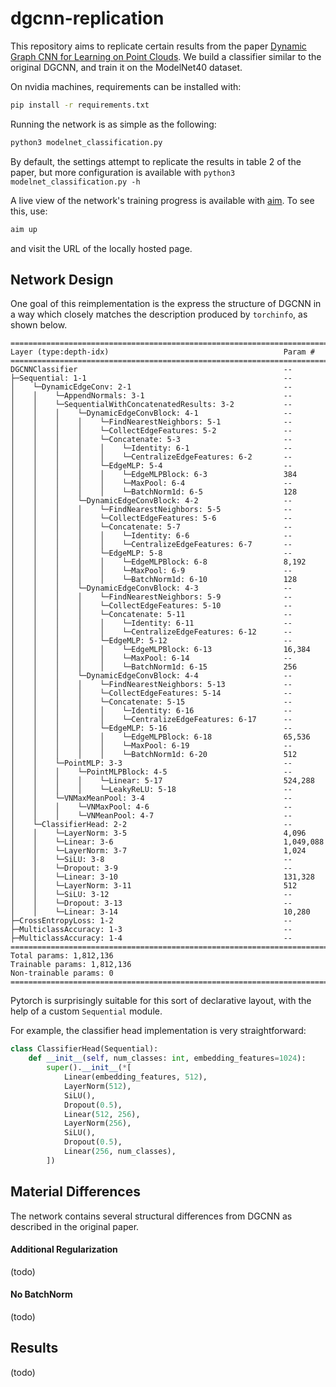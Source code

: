 # dgcnn-replication

This repository aims to replicate certain results from the
paper [Dynamic Graph CNN for Learning on Point Clouds](https://arxiv.org/abs/1801.07829).
We build a classifier similar to the original DGCNN, and train it on the ModelNet40 dataset.

On nvidia machines, requirements can be installed with:

```bash
pip install -r requirements.txt
```

Running the network is as simple as the following:

```bash
python3 modelnet_classification.py
```

By default, the settings attempt to replicate the results in table 2 of the paper,
but more configuration is available with `python3 modelnet_classification.py -h`

A live view of the network's training progress is available with [aim](https://github.com/aimhubio/aim).
To see this, use:

```bash
aim up
```

and visit the URL of the locally hosted page.

## Network Design

One goal of this reimplementation is the express the structure of DGCNN in a way which closely matches the description
produced by `torchinfo`, as shown below.

```
=====================================================================================
Layer (type:depth-idx)                                       Param #
=====================================================================================
DGCNNClassifier                                              --
├─Sequential: 1-1                                            --
│    └─DynamicEdgeConv: 2-1                                  --
│    │    └─AppendNormals: 3-1                               --
│    │    └─SequentialWithConcatenatedResults: 3-2           --
│    │    │    └─DynamicEdgeConvBlock: 4-1                   --
│    │    │    │    └─FindNearestNeighbors: 5-1              --
│    │    │    │    └─CollectEdgeFeatures: 5-2               --
│    │    │    │    └─Concatenate: 5-3                       --
│    │    │    │    │    └─Identity: 6-1                     --
│    │    │    │    │    └─CentralizeEdgeFeatures: 6-2       --
│    │    │    │    └─EdgeMLP: 5-4                           --
│    │    │    │    │    └─EdgeMLPBlock: 6-3                 384
│    │    │    │    │    └─MaxPool: 6-4                      --
│    │    │    │    │    └─BatchNorm1d: 6-5                  128
│    │    │    └─DynamicEdgeConvBlock: 4-2                   --
│    │    │    │    └─FindNearestNeighbors: 5-5              --
│    │    │    │    └─CollectEdgeFeatures: 5-6               --
│    │    │    │    └─Concatenate: 5-7                       --
│    │    │    │    │    └─Identity: 6-6                     --
│    │    │    │    │    └─CentralizeEdgeFeatures: 6-7       --
│    │    │    │    └─EdgeMLP: 5-8                           --
│    │    │    │    │    └─EdgeMLPBlock: 6-8                 8,192
│    │    │    │    │    └─MaxPool: 6-9                      --
│    │    │    │    │    └─BatchNorm1d: 6-10                 128
│    │    │    └─DynamicEdgeConvBlock: 4-3                   --
│    │    │    │    └─FindNearestNeighbors: 5-9              --
│    │    │    │    └─CollectEdgeFeatures: 5-10              --
│    │    │    │    └─Concatenate: 5-11                      --
│    │    │    │    │    └─Identity: 6-11                    --
│    │    │    │    │    └─CentralizeEdgeFeatures: 6-12      --
│    │    │    │    └─EdgeMLP: 5-12                          --
│    │    │    │    │    └─EdgeMLPBlock: 6-13                16,384
│    │    │    │    │    └─MaxPool: 6-14                     --
│    │    │    │    │    └─BatchNorm1d: 6-15                 256
│    │    │    └─DynamicEdgeConvBlock: 4-4                   --
│    │    │    │    └─FindNearestNeighbors: 5-13             --
│    │    │    │    └─CollectEdgeFeatures: 5-14              --
│    │    │    │    └─Concatenate: 5-15                      --
│    │    │    │    │    └─Identity: 6-16                    --
│    │    │    │    │    └─CentralizeEdgeFeatures: 6-17      --
│    │    │    │    └─EdgeMLP: 5-16                          --
│    │    │    │    │    └─EdgeMLPBlock: 6-18                65,536
│    │    │    │    │    └─MaxPool: 6-19                     --
│    │    │    │    │    └─BatchNorm1d: 6-20                 512
│    │    └─PointMLP: 3-3                                    --
│    │    │    └─PointMLPBlock: 4-5                          --
│    │    │    │    └─Linear: 5-17                           524,288
│    │    │    │    └─LeakyReLU: 5-18                        --
│    │    └─VNMaxMeanPool: 3-4                               --
│    │    │    └─VNMaxPool: 4-6                              --
│    │    │    └─VNMeanPool: 4-7                             --
│    └─ClassifierHead: 2-2                                   --
│    │    └─LayerNorm: 3-5                                   4,096
│    │    └─Linear: 3-6                                      1,049,088
│    │    └─LayerNorm: 3-7                                   1,024
│    │    └─SiLU: 3-8                                        --
│    │    └─Dropout: 3-9                                     --
│    │    └─Linear: 3-10                                     131,328
│    │    └─LayerNorm: 3-11                                  512
│    │    └─SiLU: 3-12                                       --
│    │    └─Dropout: 3-13                                    --
│    │    └─Linear: 3-14                                     10,280
├─CrossEntropyLoss: 1-2                                      --
├─MulticlassAccuracy: 1-3                                    --
├─MulticlassAccuracy: 1-4                                    --
=====================================================================================
Total params: 1,812,136
Trainable params: 1,812,136
Non-trainable params: 0
=====================================================================================
```

Pytorch is surprisingly suitable for this sort of declarative layout, with the help of a custom `Sequential` module.

For example, the classifier head implementation is very straightforward:

```python
class ClassifierHead(Sequential):
    def __init__(self, num_classes: int, embedding_features=1024):
        super().__init__(*[
            Linear(embedding_features, 512),
            LayerNorm(512),
            SiLU(),
            Dropout(0.5),
            Linear(512, 256),
            LayerNorm(256),
            SiLU(),
            Dropout(0.5),
            Linear(256, num_classes),
        ])
```

## Material Differences

The network contains several structural differences from DGCNN as described in the original paper.

#### Additional Regularization

(todo)

#### No BatchNorm

(todo)

## Results

(todo)
